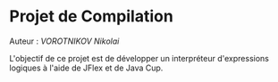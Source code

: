 # Projet de Compilation

Auteur : *VOROTNIKOV Nikolai*

L'objectif de ce projet est de développer un interpréteur d'expressions logiques 
à l'aide de JFlex et de Java Cup.
